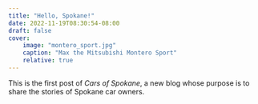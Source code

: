 ```yaml
---
title: "Hello, Spokane!"
date: 2022-11-19T08:30:54-08:00
draft: false
cover:
    image: "montero_sport.jpg"
    caption: "Max the Mitsubishi Montero Sport"
    relative: true
---
```


This is the first post of _Cars of Spokane_, a new blog whose purpose is to share the stories of Spokane car owners.
